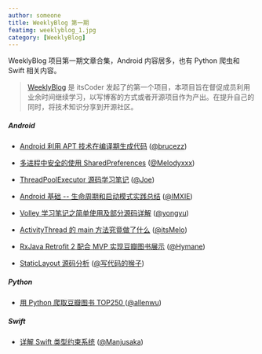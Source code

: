 ```yaml
---
author: someone
title: WeeklyBlog 第一期
featimg: weeklyblog_1.jpg
category: [WeeklyBlog]
---
```



WeeklyBlog 项目第一期文章合集，Android 内容居多，也有 Python 爬虫和 Swift 相关内容。

>[WeeklyBlog](https://github.com/itsCoder/weeklyblog) 是 itsCoder 发起了的第一个项目，本项目旨在督促成员利用业余时间继续学习，以写博客的方式或者开源项目作为产出。在提升自己的同时，将技术知识分享到开源社区。

##### Android
- [Android 利用 APT 技术在编译期生成代码](http://brucezz.itscoder.com/articles/2016/08/06/use-apt-in-android/) ([@brucezz](https://github.com/brucezz))

- [多进程中安全的使用 SharedPreferences](http://melodyxxx.com/2016/08/04/%E5%A4%9A%E8%BF%9B%E7%A8%8B%E4%B8%AD%E5%AE%89%E5%85%A8%E7%9A%84%E4%BD%BF%E7%94%A8SharedPreferences/) ([@Melodyxxx](https://github.com/melodyxxx))

- [ThreadPoolExecutor 源码学习笔记](http://extremej.itscoder.com/threadpoolexecutor_source/) ([@Joe](https://github.com/JoeSteven))

- [Android 基础 -- 生命周期和启动模式实践总结](http://imxie.cc/2016/07/21/Activity-lifecycle-launchmode/) ([@IMXIE](https://github.com/xcc3641))

- [Volley 学习笔记之简单使用及部分源码详解](http://yongyu.itscoder.com/2016/08/07/yongyu_20160803_volley_use_and_source_code_study/) ([@yongyu](https://github.com/yongyu0102))

- [ActivityThread 的 main 方法究竟做了什么](https://itsmelo.github.io/2016/07/28/ActivityThread%E7%9A%84main%E6%96%B9%E6%B3%95%E7%A9%B6%E7%AB%9F%E5%81%9A%E4%BA%86%E4%BB%80%E4%B9%88%EF%BC%9F/) ([@itsMelo](https://github.com/itsMelo))

- [RxJava Retrofit 2 配合 MVP 实现豆瓣图书展示](https://github.com/itsCoder/weeklyblog/blob/master/phase_1/hymane_20160806_douban_book_with_rxjava_retrofit2_MVP.md) ([@Hymane](https://github.com/Hymanme))

- [StaticLayout 源码分析](http://jaeger.itscoder.com/android/2016/08/05/staticlayout-source-analyse.html) ([@写代码的猴子](https://github.com/laobie))

##### Python

- [用 Python 爬取豆瓣图书 TOP250 ](http://allenwu.itscoder.com/douban-spider)([@allenwu](http://allenwu.itscoder.com/))

##### Swift
- [详解 Swift 类型约束系统](http://manjusaka.itscoder.com/2016/08/02/%E8%AF%A6%E8%A7%A3Swift%E7%9A%84%E7%B1%BB%E5%9E%8B%E6%A3%80%E6%9F%A5%E5%99%A8/) ([@Manjusaka](https://github.com/Zheaoli))
